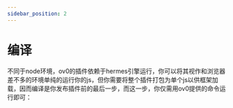 ```yaml
---
sidebar_position: 2
---
```


# 编译

不同于node环境，ov0的插件依赖于hermes引擎运行，你可以将其视作和浏览器差不多的环境单纯的运行你的js，但你需要将整个插件打包为单个js以供框架加载，因而编译是你发布插件前的最后一步，而这一步，你仅需用ov0提供的命令运行即可：



